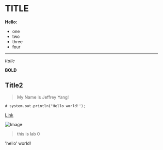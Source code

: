 # TITLE

**Hello:**
* one
* two
* three
* four

---

*Italic*

**BOLD**

## Title2

>My Name Is Jeffrey Yang!

```
# system.out.println("Hello world!');

```

[Link](http://youtube.com)

![Image](https://www.applesfromny.com/wp-content/uploads/2020/06/SnapdragonNEW.png)

> this is lab 0

'hello' world!
